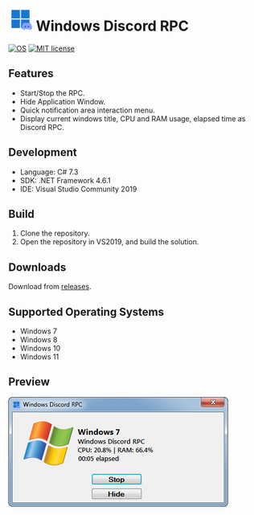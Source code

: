 <img src="WindowsDiscordRPC/images/icon.png" alt="[logo]" width="48"/> Windows Discord RPC
=======================

[![OS](https://img.shields.io/badge/OS-Windows-blue?style=flat&logo=windows)](https://www.microsoft.com/en-us/software-download)
[![MIT license](https://img.shields.io/badge/License-MIT-blue.svg)](https://lbesson.mit-license.org/)

## Features

- Start/Stop the RPC.
- Hide Application Window.
- Quick notification area interaction menu.
- Display current windows title, CPU and RAM usage, elapsed time as Discord RPC.

## Development

- Language: C# 7.3
- SDK: .NET Framework 4.6.1
- IDE: Visual Studio Community 2019

## Build

1. Clone the repository.
2. Open the repository in VS2019, and build the solution.

## Downloads

Download from [releases](https://github.com/Vocelia/WindowsDiscordRPC/releases).

## Supported Operating Systems

- Windows 7
- Windows 8
- Windows 10
- Windows 11

## Preview

<img src="WindowsDiscordRPC/images/preview.png" alt="[preview]" width="437"/>
